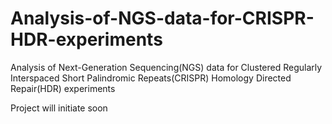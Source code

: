# Analysis-of-NGS-data-for-CRISPR-HDR-experiments


Analysis of Next-Generation Sequencing(NGS) data for Clustered Regularly Interspaced Short Palindromic Repeats(CRISPR) Homology Directed Repair(HDR) experiments


Project will initiate soon
